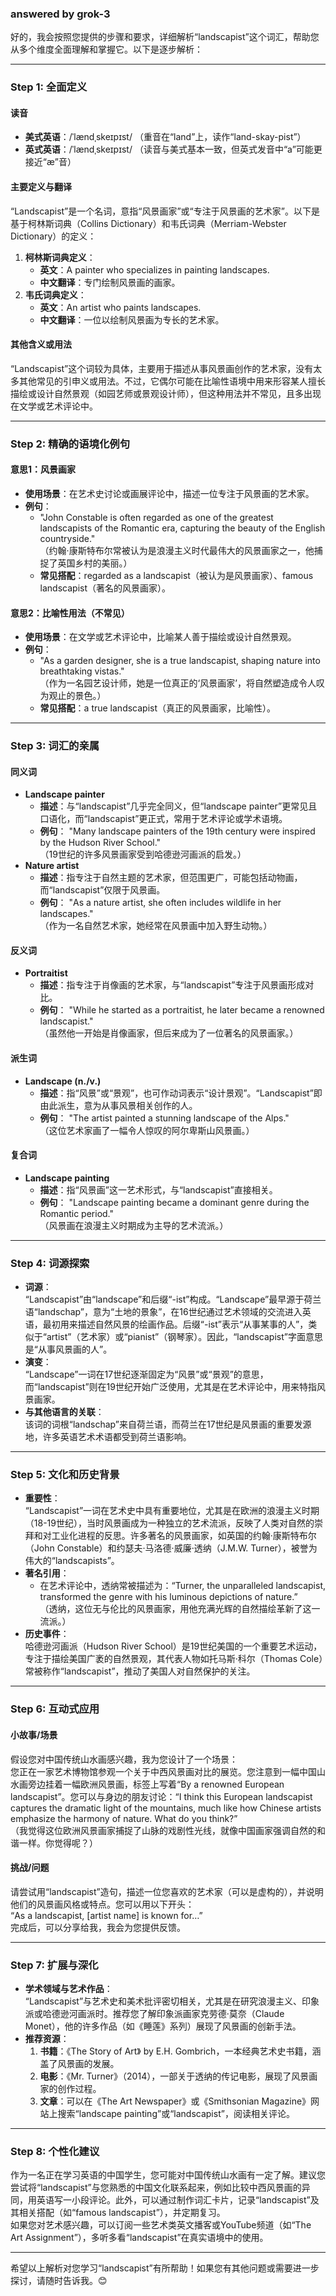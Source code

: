 ### answered by grok-3
好的，我会按照您提供的步骤和要求，详细解析“landscapist”这个词汇，帮助您从多个维度全面理解和掌握它。以下是逐步解析：

---

### **Step 1: 全面定义**
#### **读音**
- **美式英语**：/ˈlændˌskeɪpɪst/ （重音在“land”上，读作“land-skay-pist”）
- **英式英语**：/ˈlændˌskeɪpɪst/ （读音与美式基本一致，但英式发音中“a”可能更接近“æ”音）

#### **主要定义与翻译**
“Landscapist”是一个名词，意指“风景画家”或“专注于风景画的艺术家”。以下是基于柯林斯词典（Collins Dictionary）和韦氏词典（Merriam-Webster Dictionary）的定义：
1. **柯林斯词典定义**：
   - **英文**：A painter who specializes in painting landscapes.
   - **中文翻译**：专门绘制风景画的画家。
2. **韦氏词典定义**：
   - **英文**：An artist who paints landscapes.
   - **中文翻译**：一位以绘制风景画为专长的艺术家。

#### **其他含义或用法**
“Landscapist”这个词较为具体，主要用于描述从事风景画创作的艺术家，没有太多其他常见的引申义或用法。不过，它偶尔可能在比喻性语境中用来形容某人擅长描绘或设计自然景观（如园艺师或景观设计师），但这种用法并不常见，且多出现在文学或艺术评论中。

---

### **Step 2: 精确的语境化例句**
#### **意思1：风景画家**
- **使用场景**：在艺术史讨论或画展评论中，描述一位专注于风景画的艺术家。
- **例句**：  
  - "John Constable is often regarded as one of the greatest landscapists of the Romantic era, capturing the beauty of the English countryside."  
    （约翰·康斯特布尔常被认为是浪漫主义时代最伟大的风景画家之一，他捕捉了英国乡村的美丽。）  
  - **常见搭配**：regarded as a landscapist（被认为是风景画家）、famous landscapist（著名的风景画家）。

#### **意思2：比喻性用法（不常见）**
- **使用场景**：在文学或艺术评论中，比喻某人善于描绘或设计自然景观。
- **例句**：  
  - "As a garden designer, she is a true landscapist, shaping nature into breathtaking vistas."  
    （作为一名园艺设计师，她是一位真正的‘风景画家’，将自然塑造成令人叹为观止的景色。）  
  - **常见搭配**：a true landscapist（真正的风景画家，比喻性）。

---

### **Step 3: 词汇的亲属**
#### **同义词**
- **Landscape painter**  
  - **描述**：与“landscapist”几乎完全同义，但“landscape painter”更常见且口语化，而“landscapist”更正式，常用于艺术评论或学术语境。  
  - **例句**： "Many landscape painters of the 19th century were inspired by the Hudson River School."  
    （19世纪的许多风景画家受到哈德逊河画派的启发。）
- **Nature artist**  
  - **描述**：指专注于自然主题的艺术家，但范围更广，可能包括动物画，而“landscapist”仅限于风景画。  
  - **例句**： "As a nature artist, she often includes wildlife in her landscapes."  
    （作为一名自然艺术家，她经常在风景画中加入野生动物。）

#### **反义词**
- **Portraitist**  
  - **描述**：指专注于肖像画的艺术家，与“landscapist”专注于风景画形成对比。  
  - **例句**： "While he started as a portraitist, he later became a renowned landscapist."  
    （虽然他一开始是肖像画家，但后来成为了一位著名的风景画家。）

#### **派生词**
- **Landscape (n./v.)**  
  - **描述**：指“风景”或“景观”，也可作动词表示“设计景观”。“Landscapist”即由此派生，意为从事风景相关创作的人。  
  - **例句**： "The artist painted a stunning landscape of the Alps."  
    （这位艺术家画了一幅令人惊叹的阿尔卑斯山风景画。）

#### **复合词**
- **Landscape painting**  
  - **描述**：指“风景画”这一艺术形式，与“landscapist”直接相关。  
  - **例句**： "Landscape painting became a dominant genre during the Romantic period."  
    （风景画在浪漫主义时期成为主导的艺术流派。）

---

### **Step 4: 词源探索**
- **词源**：  
  “Landscapist”由“landscape”和后缀“-ist”构成。“Landscape”最早源于荷兰语“landschap”，意为“土地的景象”，在16世纪通过艺术领域的交流进入英语，最初用来描述自然风景的绘画作品。后缀“-ist”表示“从事某事的人”，类似于“artist”（艺术家）或“pianist”（钢琴家）。因此，“landscapist”字面意思是“从事风景画的人”。
- **演变**：  
  “Landscape”一词在17世纪逐渐固定为“风景”或“景观”的意思，而“landscapist”则在19世纪开始广泛使用，尤其是在艺术评论中，用来特指风景画家。
- **与其他语言的关联**：  
  该词的词根“landschap”来自荷兰语，而荷兰在17世纪是风景画的重要发源地，许多英语艺术术语都受到荷兰语影响。

---

### **Step 5: 文化和历史背景**
- **重要性**：  
  “Landscapist”一词在艺术史中具有重要地位，尤其是在欧洲的浪漫主义时期（18-19世纪），当时风景画成为一种独立的艺术流派，反映了人类对自然的崇拜和对工业化进程的反思。许多著名的风景画家，如英国的约翰·康斯特布尔（John Constable）和约瑟夫·马洛德·威廉·透纳（J.M.W. Turner），被誉为伟大的“landscapists”。
- **著名引用**：  
  - 在艺术评论中，透纳常被描述为：“Turner, the unparalleled landscapist, transformed the genre with his luminous depictions of nature.”  
    （透纳，这位无与伦比的风景画家，用他充满光辉的自然描绘革新了这一流派。）
- **历史事件**：  
  哈德逊河画派（Hudson River School）是19世纪美国的一个重要艺术运动，专注于描绘美国广袤的自然景观，其代表人物如托马斯·科尔（Thomas Cole）常被称作“landscapist”，推动了美国人对自然保护的关注。

---

### **Step 6: 互动式应用**
#### **小故事/场景**
假设您对中国传统山水画感兴趣，我为您设计了一个场景：  
您正在一家艺术博物馆参观一个关于中西风景画对比的展览。您注意到一幅中国山水画旁边挂着一幅欧洲风景画，标签上写着“By a renowned European landscapist”。您可以与身边的朋友讨论：“I think this European landscapist captures the dramatic light of the mountains, much like how Chinese artists emphasize the harmony of nature. What do you think?”  
（我觉得这位欧洲风景画家捕捉了山脉的戏剧性光线，就像中国画家强调自然的和谐一样。你觉得呢？）

#### **挑战/问题**
请尝试用“landscapist”造句，描述一位您喜欢的艺术家（可以是虚构的），并说明他们的风景画风格或特点。您可以用以下开头：  
“As a landscapist, [artist name] is known for…”  
完成后，可以分享给我，我会为您提供反馈。

---

### **Step 7: 扩展与深化**
- **学术领域与艺术作品**：  
  “Landscapist”与艺术史和美术批评密切相关，尤其是在研究浪漫主义、印象派或哈德逊河画派时。推荐您了解印象派画家克劳德·莫奈（Claude Monet），他的许多作品（如《睡莲》系列）展现了风景画的创新手法。
- **推荐资源**：  
  1. **书籍**：《The Story of Art》 by E.H. Gombrich，一本经典艺术史书籍，涵盖了风景画的发展。  
  2. **电影**：《Mr. Turner》（2014），一部关于透纳的传记电影，展现了风景画家的创作过程。  
  3. **文章**：可以在《The Art Newspaper》或《Smithsonian Magazine》网站上搜索“landscape painting”或“landscapist”，阅读相关评论。

---

### **Step 8: 个性化建议**
作为一名正在学习英语的中国学生，您可能对中国传统山水画有一定了解。建议您尝试将“landscapist”与您熟悉的中国文化联系起来，例如比较中西风景画的异同，用英语写一小段评论。此外，可以通过制作词汇卡片，记录“landscapist”及其相关搭配（如“famous landscapist”），并定期复习。  
如果您对艺术感兴趣，可以订阅一些艺术类英文播客或YouTube频道（如“The Art Assignment”），多听多看“landscapist”在真实语境中的使用。

---

希望以上解析对您学习“landscapist”有所帮助！如果您有其他问题或需要进一步探讨，请随时告诉我。😊